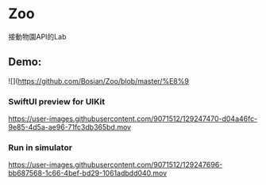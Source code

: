 # Zoo
接動物園API的Lab

## Demo:

![](https://github.com/Bosian/Zoo/blob/master/%E8%9

### SwiftUI preview for UIKit
https://user-images.githubusercontent.com/9071512/129247470-d04a46fc-9e85-4d5a-ae96-71fc3db365bd.mov

### Run in simulator
https://user-images.githubusercontent.com/9071512/129247696-bb687568-1c66-4bef-bd29-1061adbdd040.mov

